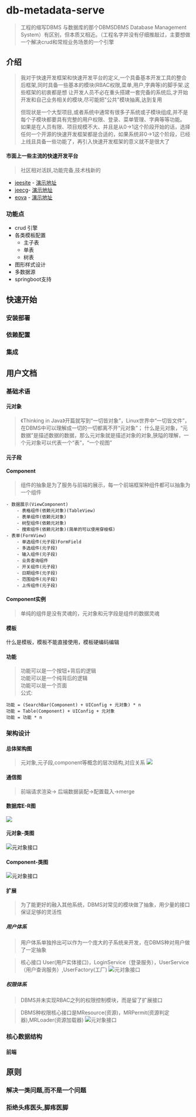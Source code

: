 # db-metadata-serve
> 工程的缩写DBMS 与数据库的那个DBMSDBMS Database Management System）有区别，但本质又相近。（工程名字并没有仔细推敲过，主要想做一个解决crud和常规业务场景的一个引擎
## 介绍
>我对于快速开发框架和快速开发平台的定义,一个具备基本开发工具的整合后框架,同时具备一些基本的模块(RBAC权限,菜单,用户,字典等)的脚手架.这些框架的初衷都是想
>让开发人员不必在重头搭建一套完备的系统后,才开始开发和自己业务相关的模块,尽可能把"公共"模块抽离,达到复用
>
>但现状是一个大型项目,或者系统中通常有很多子系统或子模块组成,并不是每个子模块都要具有完整的用户权限、登录、菜单管理、字典等等功能。
>如果是在人员有限、项目规模不大、并且是从0->1这个阶段开始的话，选择任何一个开源的快速开发框架都是合适的，如果系统非0->1这个阶段，已经上线且具备一些功能了，再引入快速开发框架的意义就不是很大了
>
>
#### 市面上一些主流的快速开发平台
> 社区相对活跃,功能完备,技术栈新的
- [jeesite](https://jeesite.gitee.io/) - [演示地址](http://demo.jeesite.com/)
- [jeecg](http://www.jeecg.com/)- [演示地址](http://boot.jeecg.com/)
- [eova](http://www.jeecg.com/) - [演示地址](http://pro.eova.cn/)


### 功能点
- crud 引擎
- 各类模板配置 
    - 主子表   
    - 单表
    - 树表
- 图形样式设计
- 多数据源
- springboot支持

## 快速开始
### 安装部署
### 依赖配置
### 集成

## 用户文档

### 基础术语
#### 元对象
>《Thinking in Java》开篇就写到“一切皆对象”，Linux世界中“一切皆文件”，在DBMS中可以理解成一切的一切都离不开“元对象”；
什么是元对象，“元数据”是描述数据的数据，那么元对象就是描述对象的对象,狭隘的理解，一个元对象可以代表一个“表”，“一个视图”


#### 元子段
#### Component
> 组件的抽象是为了服务与前端的展示，每一个前端框架种组件都可以抽象为一个组件
```
- 数据展示(ViewComponent)
    - 表格组件(依赖元对象)(TableView)
    - 表单组件(依赖元对象)
    - 树型组件(依赖元对象)
    - 搜索组件(依赖元对象)(简单的可以使用穿梭框)
- 表单(FormView)
    - 单选组件(元子段)FormField
    - 多选组件(元子段)
    - 输入组件(元子段)
    - 业务查询组件
    - 开关组件(元子段)
    - 日期组件(元子段)
    - 范围组件(元子段)
    - 上传组件(元子段)
```
#### Component实例
> 单纯的组件是没有灵魂的，元对象和元字段是组件的数据灵魂
#### 模板
什么是模板，模板不能直接使用，模板硬编码编辑
#### 功能
> 功能可以是一个按钮+背后的逻辑  
> 功能可以是一个纯背后的逻辑  
> 功能可以是一个页面  
> 公式:
```
功能 = (SearchBar(Component) + UIConfig + 元对象) * n
功能 = Table(Component) + UIConfig + 元对象
功能 = 功能 * n
```



### 架构设计

#### 总体架构图
> 元对象,元子段,component等概念的层次结构,对应关系 
![](db/images/架构图.png)
#### 通信图
> 前端请求渲染-> 后端数据装配->配置载入->merge
#### 数据库E-R图
![](db/images/e-r.png)
#### 元对象-类图
![元对象接口](db/images/MetaObject.png)
#### Component-类图
![元对象接口](db/images/component.png)

#### 扩展
> 为了能更好的融入其他系统，DBMS对常见的模块做了抽象，用少量的接口保证足够的灵活性
##### 用户体系
> 用户体系单独拎出可以作为一个庞大的子系统来开发，在DBMS种对用户做了一定抽象

> 核心接口 User(用户实体接口)，LoginService（登录服务），UserService（用户查询服务）,UserFactory(工厂)
![元对象接口](db/images/user.png)
##### 权限体系
>DBMS并未实现RBAC之列的权限控制模块，而是留了扩展接口

>DBMS种权限核心接口是MResource(资源)，MRPermit(资源判定器),MRLoader(资源加载器)
![元对象接口](db/images/auth.png)

### 核心数据结构

#### 前端

## 原则

### 解决一类问题,而不是一个问题
### 拒绝头疼医头,脚疼医脚
